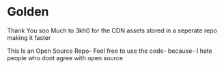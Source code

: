 # Golden
Thank You soo Much to 3kh0 for the CDN assets stored in a seperate repo making it faster

This Is an Open Source Repo- Feel free to use the code- because- I hate people who dont agree with open source

